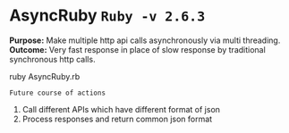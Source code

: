 # AsyncRuby `` Ruby -v 2.6.3 ``
**Purpose:** Make multiple http api calls asynchronously via multi threading.     
**Outcome:** Very fast response in place of slow response by traditional synchronous http calls.    

ruby AsyncRuby.rb


`` Future course of actions ``
1. Call different APIs which have different format of json
2. Process responses and return common json format
